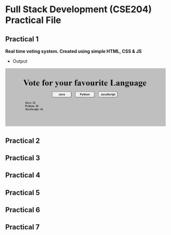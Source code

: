 # Full Stack Development (CSE204) Practical File

## Practical 1
**Real time voting system. Created using simple HTML, CSS & JS**
- Output
  
![Output of 1](pr1/output_1.png "Output of Practical 1")


## Practical 2
## Practical 3
## Practical 4
## Practical 5
## Practical 6
## Practical 7
